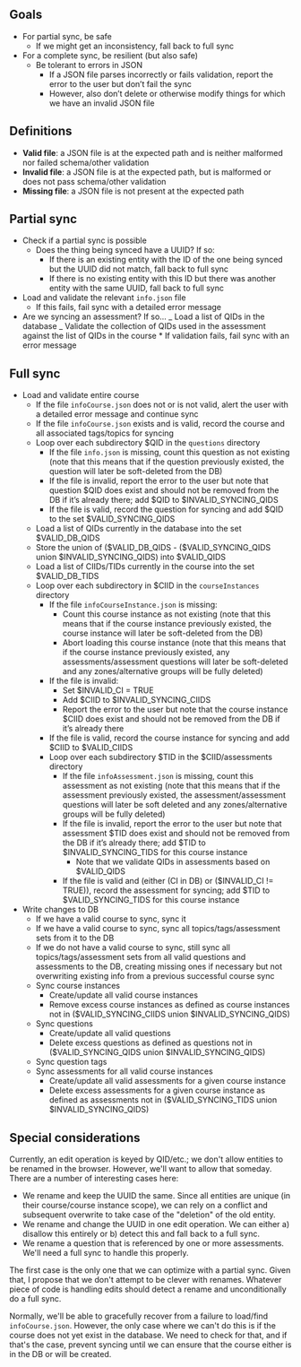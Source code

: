 ## Goals

- For partial sync, be safe
  - If we might get an inconsistency, fall back to full sync
- For a complete sync, be resilient (but also safe)
  - Be tolerant to errors in JSON
    - If a JSON file parses incorrectly or fails validation, report the error to the user but don’t fail the sync
    - However, also don’t delete or otherwise modify things for which we have an invalid JSON file

## Definitions

- **Valid file**: a JSON file is at the expected path and is neither malformed nor failed schema/other validation
- **Invalid file**: a JSON file is at the expected path, but is malformed or does not pass schema/other validation
- **Missing file**: a JSON file is not present at the expected path

## Partial sync

- Check if a partial sync is possible
  - Does the thing being synced have a UUID? If so:
    - If there is an existing entity with the ID of the one being synced but the UUID did not match, fall back to full sync
    - If there is no existing entity with this ID but there was another entity with the same UUID, fall back to full sync
- Load and validate the relevant `info.json` file
  - If this fails, fail sync with a detailed error message
- Are we syncing an assessment? If so…
  _ Load a list of QIDs in the database
  _ Validate the collection of QIDs used in the assessment against the list of QIDs in the course \* If validation fails, fail sync with an error message

## Full sync

- Load and validate entire course
  - If the file `infoCourse.json` does not or is not valid, alert the user with a detailed error message and continue sync
  - If the file `infoCourse.json` exists and is valid, record the course and all associated tags/topics for syncing
  - Loop over each subdirectory \$QID in the `questions` directory
    - If the file `info.json` is missing, count this question as not existing (note that this means that if the question previously existed, the question will later be soft-deleted from the DB)
    - If the file is invalid, report the error to the user but note that question \$QID does exist and should not be removed from the DB if it’s already there; add \$QID to \$INVALID_SYNCING_QIDS
    - If the file is valid, record the question for syncing and add \$QID to the set \$VALID_SYNCING_QIDS
  - Load a list of QIDs currently in the database into the set \$VALID_DB_QIDS
  - Store the union of (\$VALID_DB_QIDS - (\$VALID_SYNCING_QIDS union \$INVALID_SYNCING_QIDS) into \$VALID_QIDS
  - Load a list of CIIDs/TIDs currently in the course into the set \$VALID_DB_TIDS
  - Loop over each subdirectory in \$CIID in the `courseInstances` directory
    - If the file `infoCourseInstance.json` is missing:
      - Count this course instance as not existing (note that this means that if the course instance previously existed, the course instance will later be soft-deleted from the DB)
      - Abort loading this course instance (note that this means that if the course instance previously existed, any assessments/assessment questions will later be soft-deleted and any zones/alternative groups will be fully deleted)
    - If the file is invalid:
      - Set \$INVALID_CI = TRUE
      - Add \$CIID to \$INVALID_SYNCING_CIIDS
      - Report the error to the user but note that the course instance \$CIID does exist and should not be removed from the DB if it’s already there
    - If the file is valid, record the course instance for syncing and add \$CIID to \$VALID_CIIDS
    - Loop over each subdirectory \$TID in the \$CIID/assessments directory
      - If the file `infoAssessment.json` is missing, count this assessment as not existing (note that this means that if the assessment previously existed, the assessment/assessment questions will later be soft deleted and any zones/alternative groups will be fully deleted)
      - If the file is invalid, report the error to the user but note that assessment \$TID does exist and should not be removed from the DB if it’s already there; add \$TID to \$INVALID_SYNCING_TIDS for this course instance
        - Note that we validate QIDs in assessments based on \$VALID_QIDS
      - If the file is valid and (either (CI in DB) or (\$INVALID_CI != TRUE)), record the assessment for syncing; add \$TID to \$VALID_SYNCING_TIDS for this course instance
- Write changes to DB
  - If we have a valid course to sync, sync it
  - If we have a valid course to sync, sync all topics/tags/assessment sets from it to the DB
  - If we do not have a valid course to sync, still sync all topics/tags/assessment sets from all valid questions and assessments to the DB, creating missing ones if necessary but not overwriting existing info from a previous successful course sync
  - Sync course instances
    - Create/update all valid course instances
    - Remove excess course instances as defined as course instances not in (\$VALID_SYNCING_CIIDS union \$INVALID_SYNCING_QIDS)
  - Sync questions
    - Create/update all valid questions
    - Delete excess questions as defined as questions not in (\$VALID_SYNCING_QIDS union \$INVALID_SYNCING_QIDS)
  - Sync question tags
  - Sync assessments for all valid course instances
    - Create/update all valid assessments for a given course instance
    - Delete excess assessments for a given course instance as defined as assessments not in (\$VALID_SYNCING_TIDS union \$INVALID_SYNCING_QIDS)

## Special considerations

Currently, an edit operation is keyed by QID/etc.; we don't allow entities to be renamed in the browser. However, we'll want to allow that someday. There are a number of interesting cases here:

- We rename and keep the UUID the same. Since all entities are unique (in their course/course instance scope), we can rely on a conflict and subsequent overwrite to take case of the "deletion" of the old entity.
- We rename and change the UUID in one edit operation. We can either a) disallow this entirely or b) detect this and fall back to a full sync.
- We rename a question that is referenced by one or more assessments. We'll need a full sync to handle this properly.

The first case is the only one that we can optimize with a partial sync. Given that, I propose that we don't attempt to be clever with renames. Whatever piece of code is handling edits should detect a rename and unconditionally do a full sync.

Normally, we'll be able to gracefully recover from a failure to load/find `infoCourse.json`. However, the only case where we can't do this is if the course does not yet exist in the database. We need to check for that, and if that's the case, prevent syncing until we can ensure that the course either is in the DB or will be created.
